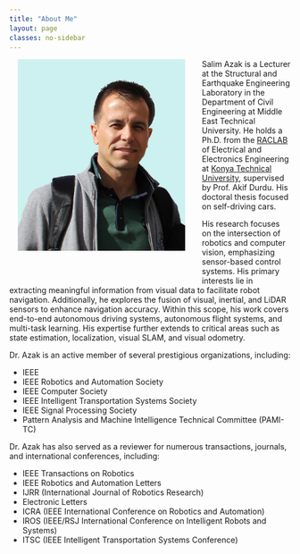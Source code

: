 ```yaml
---
title: "About Me"
layout: page
classes: no-sidebar
---
```


<img src="/images/SA2.JPG" alt="SA2" style="float: left; width: 300px; margin-left: 15px; margin-right: 30px; margin-bottom: 50px;">

<div class="text-container">
  <p>Salim Azak is a Lecturer at the Structural and Earthquake Engineering Laboratory in the Department of Civil Engineering at Middle East Technical University. He holds a Ph.D. from the <a href="https://raclab.org/">RACLAB</a> of Electrical and Electronics Engineering at <a href="https://www.ktun.edu.tr/en/Universite/AnaSayfa">Konya Technical University</a>, supervised by Prof. Akif Durdu. His doctoral thesis focused on self-driving cars.</p>

  <p>His research focuses on the intersection of robotics and computer vision, emphasizing sensor-based control systems. His primary interests lie in extracting meaningful information from visual data to facilitate robot navigation. Additionally, he explores the fusion of visual, inertial, and LiDAR sensors to enhance navigation accuracy. Within this scope, his work covers end-to-end autonomous driving systems, autonomous flight systems, and multi-task learning. His expertise further extends to critical areas such as state estimation, localization, visual SLAM, and visual odometry.</p>

  <p>Dr. Azak is an active member of several prestigious organizations, including:</p>
  <ul>
    <li>IEEE</li>
    <li>IEEE Robotics and Automation Society</li>
    <li>IEEE Computer Society</li>
    <li>IEEE Intelligent Transportation Systems Society</li>
    <li>IEEE Signal Processing Society</li>
    <li>Pattern Analysis and Machine Intelligence Technical Committee (PAMI-TC)</li>
  </ul>

  <p>Dr. Azak has also served as a reviewer for numerous transactions, journals, and international conferences, including:</p>
  <ul>
    <li>IEEE Transactions on Robotics</li>
    <li>IEEE Robotics and Automation Letters</li>
    <li>IJRR (International Journal of Robotics Research)</li>
    <li>Electronic Letters</li>
    <li>ICRA (IEEE International Conference on Robotics and Automation)</li>
    <li>IROS (IEEE/RSJ International Conference on Intelligent Robots and Systems)</li>
    <li>ITSC (IEEE Intelligent Transportation Systems Conference)</li>
  </ul>
</div>


